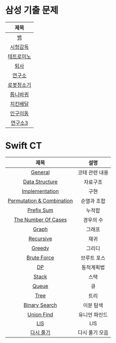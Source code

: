# 삼성 기출 문제
| 제목 |
| :-: | 
| [뱀](https://github.com/KayAhn0126/SwiftCT/tree/main/Implementation/Snake) |
| [시험감독](https://github.com/KayAhn0126/SwiftCT/tree/main/Implementation/ExamViewer) | 
| [테트로미노](https://github.com/KayAhn0126/SwiftCT/tree/main/BruteForce/Tetromino) | 
| [퇴사](https://github.com/KayAhn0126/SwiftCT/tree/main/DP/Quit) | 
| [연구소](https://github.com/KayAhn0126/SwiftCT/tree/main/Graph/Laboratory) | 
| [로봇청소기](https://github.com/KayAhn0126/SwiftCT/tree/main/Implementation/RobotCleaner) | 
| [톱니바퀴](https://github.com/KayAhn0126/SwiftCT/tree/main/Implementation/Gear) | 
| [치킨배달](https://github.com/KayAhn0126/SwiftCT/tree/main/BruteForce/ChickenDelivery) | 
| [인구이동](https://github.com/KayAhn0126/SwiftCT/tree/main/Graph/PopulationMovement) | 
| [연구소3](https://github.com/KayAhn0126/SwiftCT/tree/main/Graph/Laboratory3) | 

# Swift CT
| 제목 | 설명 |
| :-: | :-: |
| [General](https://github.com/KayAhn0126/SwiftCT/tree/main/General) | 코테 관련 내용 |
| [Data Structure](https://github.com/KayAhn0126/SwiftCT/tree/main/DataStructure) | 자료구조 |
| [Implementation](https://github.com/KayAhn0126/SwiftCT/tree/main/Implementation) | 구현 |
| [Permutation & Combination](https://github.com/KayAhn0126/SwiftCT/tree/main/PermutationCombination) | 순열과 조합 |
| [Prefix Sum](https://github.com/KayAhn0126/SwiftCT/tree/main/PrefixSum) | 누적합 |
| [The Number Of Cases](https://github.com/KayAhn0126/SwiftCT/tree/main/TheNumberOfCases) | 경우의 수 |
| [Graph](https://github.com/KayAhn0126/SwiftCT/tree/main/Graph) | 그래프 |
| [Recursive](https://github.com/KayAhn0126/SwiftCT/tree/main/Recursive) | 재귀 |
| [Greedy](https://github.com/KayAhn0126/SwiftCT/tree/main/Greedy) | 그리디 |
| [Brute Force](https://github.com/KayAhn0126/SwiftCT/tree/main/BruteForce) | 브루트 포스 |
| [DP](https://github.com/KayAhn0126/SwiftCT/tree/main/DP) | 동적계획법 |
| [Stack](https://github.com/KayAhn0126/SwiftCT/tree/main/Stack) | 스택 |
| [Queue](https://github.com/KayAhn0126/SwiftCT/tree/main/Queue) | 큐|
| [Tree](https://github.com/KayAhn0126/SwiftCT/tree/main/Tree) | 트리 |
| [Binary Search](https://github.com/KayAhn0126/SwiftCT/tree/main/BinarySearch) | 이분 탐색 |
| [Union Find](https://github.com/KayAhn0126/SwiftCT/tree/main/UnionFind) | 유니언 파인드 |
| [LIS](https://github.com/KayAhn0126/SwiftCT/tree/main/LIS) | LIS |
| [다시 풀기](https://github.com/KayAhn0126/SwiftCT/tree/main/Re-Solve) | 다시 풀기 모음 |

